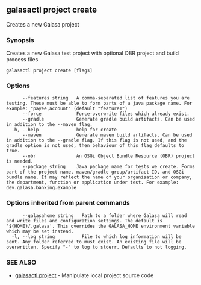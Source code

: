 ## galasactl project create

Creates a new Galasa project

### Synopsis

Creates a new Galasa test project with optional OBR project and build process files

```
galasactl project create [flags]
```

### Options

```
      --features string   A comma-separated list of features you are testing. These must be able to form parts of a java package name. For example: "payee,account" (default "feature1")
      --force             Force-overwrite files which already exist.
      --gradle            Generate gradle build artifacts. Can be used in addition to the --maven flag.
  -h, --help              help for create
      --maven             Generate maven build artifacts. Can be used in addition to the --gradle flag. If this flag is not used, and the gradle option is not used, then behaviour of this flag defaults to true.
      --obr               An OSGi Object Bundle Resource (OBR) project is needed.
      --package string    Java package name for tests we create. Forms part of the project name, maven/gradle group/artifact ID, and OSGi bundle name. It may reflect the name of your organisation or company, the department, function or application under test. For example: dev.galasa.banking.example
```

### Options inherited from parent commands

```
      --galasahome string   Path to a folder where Galasa will read and write files and configuration settings. The default is '${HOME}/.galasa'. This overrides the GALASA_HOME environment variable which may be set instead.
  -l, --log string          File to which log information will be sent. Any folder referred to must exist. An existing file will be overwritten. Specify "-" to log to stderr. Defaults to not logging.
```

### SEE ALSO

* [galasactl project](galasactl_project.md)	 - Manipulate local project source code

